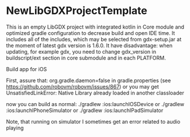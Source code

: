 # NewLibGDXProjectTemplate
This is an empty LibGDX project with integrated kotlin in Core module and optimized gradle configuration to decrease build and open IDE time. It includes all of the includes, which may be selected from gdx-setup.jar at the moment of latest gdx version is 1.6.0. It have disadvantage: when updating, for example gdx, you need to change gdx_version in buildscript/ext section in core submodule and in each PLATFORM.


Build app for iOS

First, assure that:
org.gradle.daemon=false
in gradle.properties (see https://github.com/robovm/robovm/issues/867) or you may get UnsatisfiedLinkError: Native Library already loaded in another classloader

now you can build as normal:
./gradlew :ios:launchIOSDevice
or
./gradlew :ios:launchIPhoneSimulator
or
./gradlew :ios:launchIPadSimulator

Note, that running on simulator I sometimes get an error related to audio playing